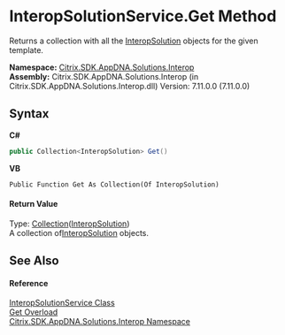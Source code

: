 # InteropSolutionService.Get Method 
 

Returns a collection with all the <a href="f5c6f00f-ab04-119f-5147-d0ad15aef792">InteropSolution</a> objects for the given template.

**Namespace:**&nbsp;<a href="9b022d31-dfbd-e494-2a35-12a59446d9d6">Citrix.SDK.AppDNA.Solutions.Interop</a><br />**Assembly:**&nbsp;Citrix.SDK.AppDNA.Solutions.Interop (in Citrix.SDK.AppDNA.Solutions.Interop.dll) Version: 7.11.0.0 (7.11.0.0)

## Syntax

**C#**
```csharp
public Collection<InteropSolution> Get()
```

**VB**
```vbnet
Public Function Get As Collection(Of InteropSolution)
```


#### Return Value
Type: <a href="http://msdn2.microsoft.com/en-us/library/ms132397" target="_blank">Collection</a>(<a href="f5c6f00f-ab04-119f-5147-d0ad15aef792">InteropSolution</a>)<br />A collection of<a href="f5c6f00f-ab04-119f-5147-d0ad15aef792">InteropSolution</a> objects.

## See Also


#### Reference
<a href="0490216a-681c-2a91-9cae-a76561d8d3f3">InteropSolutionService Class</a><br /><a href="93d81ff2-0694-8475-0aa5-33bf3e6c94d5">Get Overload</a><br /><a href="9b022d31-dfbd-e494-2a35-12a59446d9d6">Citrix.SDK.AppDNA.Solutions.Interop Namespace</a><br />